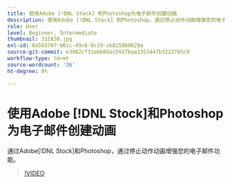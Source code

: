 ```yaml
---
title: 使用Adobe [!DNL Stock] 和Photoshop为电子邮件创建动画
description: 使用Adobe [!DNL Stock] 和Photoshop，通过停止动作动画增强您的电子邮件功能
role: User
level: Beginner, Intermediate
thumbnail: 331838.jpg
exl-id: 8a593707-b61c-49c6-8c19-cb815960629a
source-git-commit: e3982cf31ebb0dac5927baa1352447b3222785c9
workflow-type: tm+mt
source-wordcount: '36'
ht-degree: 0%

---
```


# 使用Adobe [!DNL Stock]和Photoshop为电子邮件创建动画

通过Adobe[!DNL Stock]和Photoshop，通过停止动作动画增强您的电子邮件功能。

>[!VIDEO](https://video.tv.adobe.com/v/331838?hidetitle=true)
